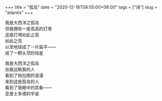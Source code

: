 +++
title = "孤岛"
date = "2020-12-18T08:55:00+08:00"
tags = ["诗"]
slug = "atlantis"
+++

我是大西洋之孤岛  
但我拥有一座高高的灯塔  
这座灯塔如此之高  
如此之亮  
以至地球成了一片扁平——  
成了一颗头顶的恒星

我是大西洋之孤岛  
扶眉远眺我的人  
看到了柏拉图的浪漫  
来到这座孤岛的人  
看到了我眼中的异象——  
亚里士多德的宇宙

